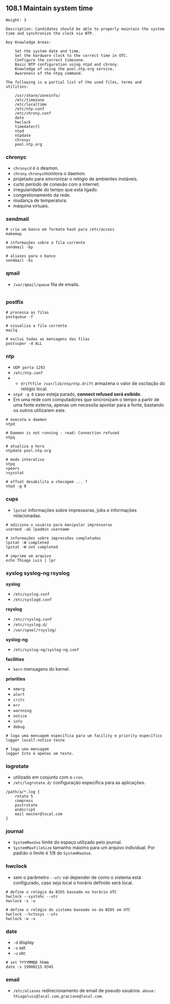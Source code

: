 ## 108.1 Maintain system time
```
Weight: 3

Description: Candidates should be able to properly maintain the system time and synchronize the clock via NTP.

Key Knowledge Areas:

    Set the system date and time.
    Set the hardware clock to the correct time in UTC.
    Configure the correct timezone.
    Basic NTP configuration using ntpd and chrony.
    Knowledge of using the pool.ntp.org service.
    Awareness of the ntpq command.

The following is a partial list of the used files, terms and utilities:

    /usr/share/zoneinfo/
    /etc/timezone
    /etc/localtime
    /etc/ntp.conf
    /etc/chrony.conf
    date
    hwclock
    timedatectl
    ntpd
    ntpdate
    chronyc
    pool.ntp.org
```

### chronyc

* `chronycd` é o deamon.
* `chrony` `chronyc`monitora o daemon.
* projetado para sincronizar o relógio de ambientes instáveis.
* curto período de conexão com a internet.
* irregularidade do tempo que está ligado.
* congestionamento da rede.
* mudança de temperatura.
* máquina virtuais.

### sendmail

```shell
# cria um banco em formato hash para /etc/access
makemap

# informações sobre a fila corrente
sendmail -bp

# aliases para o banco
sendmail -bi
```

### qmail

* `/var/qmail/queue` fila de emails.

```shell
```

### postfix

```shell
# processa as filas
postqueue -f

# visualiza a fila corrente
mailq

# exclui todas as mensagens das filas
postsuper -d ALL
```

### ntp

* `UDP porta 1293`
* `/etc/ntp.conf`
* * `driftfile /var/lib/ntp/ntp.drift` armazena o valor de oscilação do relógio local.
* `ntpd -g 0` caso esteja parado, **connect refused será exibido**.
* Em uma rede com computadores que sincronizam o tempo a partir de uma fonte externa, apenas um necessita apontar para a fonte, bastando os outros utilizarem este.

```shell
# executa o daemon
ntpd

# Daemon is not running - read: Connection refused
ntpq

# atualiza a hora
ntpdate pool.ntp.org

# modo interativo
ntpq
>peers
>sysstat

# offset desabilita a checagem ... ?
ntpd -g 0
```

### cups

* `lpstat` informações sobre impressoras, jobs e informações relacionadas.

```shell
# adiciona o usuário para manipular impressoras
usermod -aG lpadmin username

# informações sobre impressões completadas
lpstat -W completed
lpstat -W not completed

# imprime um arquivo
echo Thiago Luis | lpr
```

### syslog syslog-ng rsyslog

**syslog**
* `/etc/syslog.conf`
* `/etc/syslogd.conf`

**rsyslog**
* `/etc/rsyslog.conf`
* `/etc/rsyslog.d/`
* `/var/spool/rsyslog/`

**syslog-ng**
* `/etc/syslog-ng/syslog-ng.conf`

**facilities**
* `kern` mensagens do kernel.

**priorities**
* `emerg`
* `alert`
* `critc`
* `err`
* `warnning`
* `notice`
* `info`
* `debug`

```shell
# loga uma mensagem específica para um facility e priority específico
logger local7.notice teste

# loga uma mensagem
logger Isto é apenas um teste.
```

### logrotate

* utilizado em conjunto com o `cron`.
* `/etc/logrotate.d/` configuração específica para as aplicações.

```shell
/path/a/*.log {
    rotate 5
    compress
    postrotate
    endscript
    mail master@local.com
}
```

### journal

* `SystemMaxUse` limite do espaço utilizado pelo journal.
* `SystemMaxFileSize` tamanho máximo para um arquivo individual. Por padrão o limite é 1/8 do `SystemMaxUse`.


### hwclock

* sem o parâmetro `--utc` vai depender de como o sistema está configurado, caso seja local o horário definido será local.

```shell
# define o relógio da BIOS baseado no horário UTC
hwclock --systohc --utc
hwclock -s -u

# define o relógio do sistema baseado no da BIOS em UTC
hwclock --hctosys --utc
hwclock -w -u
```

### date

* `-d` display
* `-s` set
* `-u` utc

```shell
# set YYYYMMDD hhmm
date -s 19900215 0345
```

### email

* `/etc/aliases` redirecionamento de email de pseudo usuários. `abuse: thiagoluis@local.com,graciane@local.com`.
